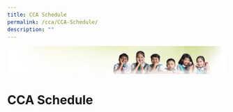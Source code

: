 ```yaml
---
title: CCA Schedule
permalink: /cca/CCA-Schedule/
description: ""
---
```

![](/images/Banner.jpg)

CCA Schedule
============